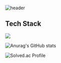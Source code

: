 ![header](https://capsule-render.vercel.app/api?type=wave&color=auto&height=300&section=header&text=KwonDawoon%20&fontSize=90)
<h2>Tech Stack</h2>
<img src="https://img.shields.io/badge/Python-3766AB?style=flat-square&logo=Python&logoColor=white"/></a>

<!--
**momnpa333/momnpa333** is a ✨ _special_ ✨ repository because its `README.md` (this file) appears on your GitHub profile.

Here are some ideas to get you started:

- 🔭 I’m currently working on ...
- 🌱 I’m currently learning ...
- 👯 I’m looking to collaborate on ...
- 🤔 I’m looking for help with ...
- 💬 Ask me about ...
- 📫 How to reach me: ...
- 😄 Pronouns: ...
- ⚡ Fun fact: ...
-->


![Anurag's GitHub stats](https://github-readme-stats.vercel.app/api?username=momnpa333&show_icons=true&theme=radical)

![Solved.ac Profile](http://mazassumnida.wtf/api/v2/generate_badge?boj=momnpa333)<br/>

